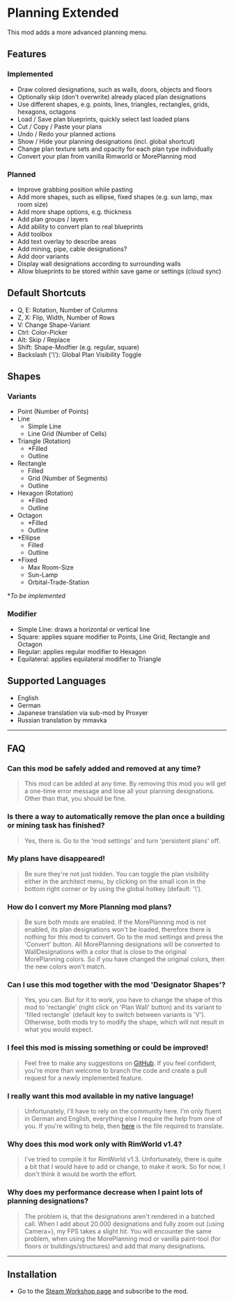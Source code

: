 # Planning Extended

This mod adds a more advanced planning menu.

## Features

### Implemented

- Draw colored designations, such as walls, doors, objects and floors
- Optionally skip (don't overwrite) already placed plan designations
- Use different shapes, e.g. points, lines, triangles, rectangles, grids, hexagons, octagons
- Load / Save plan blueprints, quickly select last loaded plans
- Cut / Copy / Paste your plans
- Undo / Redo your planned actions
- Show / Hide your planning designations (incl. global shortcut)
- Change plan texture sets and opacity for each plan type individually
- Convert your plan from vanilla Rimworld or MorePlanning mod

### Planned

- Improve grabbing position while pasting
- Add more shapes, such as ellipse, fixed shapes (e.g. sun lamp, max room size)
- Add more shape options, e.g. thickness
- Add plan groups / layers
- Add ability to convert plan to real blueprints
- Add toolbox
- Add text overlay to describe areas
- Add mining, pipe, cable designations?
- Add door variants
- Display wall designations according to surrounding walls
- Allow blueprints to be stored within save game or settings (cloud sync)

## Default Shortcuts
- Q, E: Rotation, Number of Columns
- Z, X: Flip, Width, Number of Rows
- V: Change Shape-Variant
- Ctrl: Color-Picker
- Alt: Skip / Replace
- Shift: Shape-Modfier (e.g. regular, square)
- Backslash ('\\'): Global Plan Visibility Toggle

## Shapes

### Variants

- Point (Number of Points)
- Line
  - Simple Line
  - Line Grid (Number of Cells)
- Triangle (Rotation)
  - *Filled
  - Outline
- Rectangle
  - Filled
  - Grid (Number of Segments)
  - Outline
- Hexagon (Rotation)
  - *Filled
  - Outline
- Octagon
  - *Filled
  - Outline
- *Ellipse
  - Filled
  - Outline
- *Fixed
  - Max Room-Size
  - Sun-Lamp
  - Orbital-Trade-Station

**To be implemented*

### Modifier

- Simple Line: draws a horizontal or vertical line
- Square: applies square modifier to Points, Line Grid, Rectangle and Octagon
- Regular: applies regular modifier to Hexagon
- Equilateral: applies equilateral modifier to Triangle

## Supported Languages
- English
- German
- Japanese translation via sub-mod by Proxyer
- Russian translation by mmavka

---

## FAQ

### Can this mod be safely added and removed at any time?
> This mod can be added at any time. By removing this mod you will get a one-time error message and lose all your planning designations. Other than that, you should be fine.

### Is there a way to automatically remove the plan once a building or mining task has finished?
> Yes, there is. Go to the 'mod settings' and turn 'persistent plans' off.

### My plans have disappeared!
> Be sure they're not just hidden. You can toggle the plan visibility either in the architect menu, by clicking on the small icon in the bottom right corner or by using the global hotkey (default: '\\').

### How do I convert my More Planning mod plans?
> Be sure both mods are enabled. If the MorePlanning mod is not enabled, its plan designations won't be loaded, therefore there is nothing for this mod to convert. Go to the mod settings and press the 'Convert' button. All MorePlanning designations will be converted to WallDesignations with a color that is close to the original MorePlanning colors. So if you have changed the original colors, then the new colors won't match.

### Can I use this mod together with the mod 'Designator Shapes'?
> Yes, you can. But for it to work, you have to change the shape of this mod to 'rectangle' (right click on 'Plan Wall' button) and its variant to 'filled rectangle' (default key to switch between variants is 'V'). Otherwise, both mods try to modify the shape, which will not result in what you would expect.

### I feel this mod is missing something or could be improved!
> Feel free to make any suggestions on [GitHub](https://github.com/Scherub/rw-planning-extended/). If you feel confident, you're more than welcome to branch the code and create a pull request for a newly implemented feature.

### I really want this mod available in my native language!
> Unfortunately, I'll have to rely on the community here. I'm only fluent in German and English, everything else I require the help from one of you. If you're willing to help, then [here](https://steamcommunity.com/linkfilter/?url=https://github.com/Scherub/rw-planning-extended/blob/develop/Common/Languages/English/Keyed/Translations.xml) is the file required to translate.

### Why does this mod work only with RimWorld v1.4?
> I've tried to compile it for RimWorld v1.3. Unfortunately, there is quite a bit that I would have to add or change, to make it work. So for now, I don't think it would be worth the effort.

### Why does my performance decrease when I paint lots of planning designations?
> The problem is, that the designations aren't rendered in a batched call. When I add about 20.000 designations and fully zoom out (using Camera+), my FPS takes a slight hit. You will encounter the same problem, when using the MorePlanning mod or vanilla paint-tool (for floors or buildings/structures) and add that many designations.

---

## Installation

* Go to the [Steam Workshop page](https://steamcommunity.com/sharedfiles/filedetails/?id=2877392159) and subscribe to the mod.